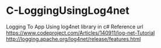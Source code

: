 # C-LoggingUsingLog4net
Logging To App Using log4net library in c#
Reference url
https://www.codeproject.com/Articles/140911/log-net-Tutorial
http://logging.apache.org/log4net/release/features.html
